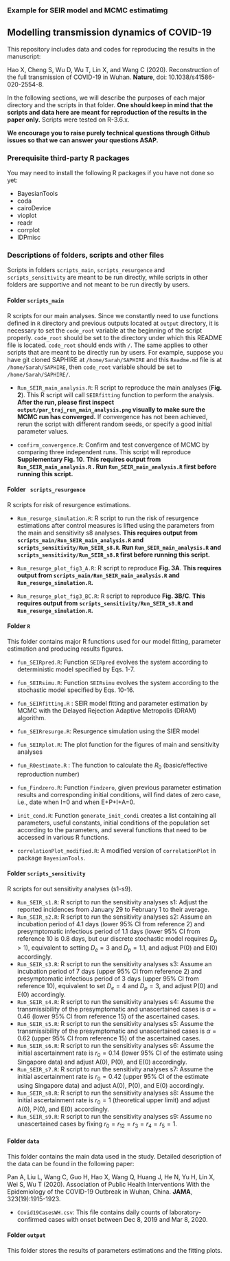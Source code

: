### Example for SEIR model and MCMC estimatimg

## Modelling transmission dynamics of COVID-19

This repository includes data and codes for reproducing the results in the manuscript:

Hao X, Cheng S, Wu D, Wu T, Lin X, and Wang C (2020). Reconstruction of the full transmission of COVID-19 in Wuhan. **Nature**, doi: 10.1038/s41586-020-2554-8. 

[Link]: https://www.nature.com/articles/s41586-020-2554-8

In the following sections, we will describe the purposes of each major directory and the scripts in that folder. **One should keep in mind that the scripts and data here are meant for reproduction of the results in the paper only.** Scripts were tested on R-3.6.x.

**We encourage you to raise purely technical questions through Github issues so that we can answer your questions ASAP.**

### Prerequisite third-party R packages

You may need to install the following R packages if you have not done so yet:

- BayesianTools
- coda
- cairoDevice
- vioplot
- readr
- corrplot
- IDPmisc

### Descriptions of folders, scripts and other files

Scripts in folders `scripts_main`, `scripts_resurgence`  and `scripts_sensitivity`  are meant to be run directly, while scripts in other folders are supportive and not meant to be run directly by users.

#### Folder `scripts_main `

R scripts for our main analyses. Since we constantly need to use functions defined in `R` directory and previous outputs located at `output` directory, it is necessary to set the `code_root` variable at the beginning of the script properly. `code_root` should be set to the directory under which this README file is located. `code_root` should ends with `/`. The same applies to other scripts that are meant to be directly run by users. For example, suppose you have git cloned SAPHIRE at `/home/Sarah/SAPHIRE` and this `Readme.md` file is at `/home/Sarah/SAPHIRE`, then `code_root`  variable should be set to `/home/Sarah/SAPHIRE/`.

- `Run_SEIR_main_analysis.R`: R script to reproduce the main analyses (**Fig. 2**). This R script will call `SEIRfitting` function to perform the analysis. **After the run, please first inspect `output/par_traj_run_main_analysis.png`  visually to make sure the MCMC run has converged.** If convergence has not been achieved, rerun the script with different random seeds, or specify a good initial parameter values.

- `confirm_convergence.R`:  Confirm and test convergence of MCMC by comparing three independent runs. This script will reproduce **Supplementary Fig. 10**. **This requires output from `Run_SEIR_main_analysis.R` . Run  `Run_SEIR_main_analysis.R`  first before running this script.**



#### Folder ` scripts_resurgence`

R scripts for risk of resurgence estimations.

- `Run_resurge_simulation.R`: R script to run the risk of resurgence estimations after control measures is lifted using the parameters from the main and sensitivity s8 analyses. **This requires output from `scripts_main/Run_SEIR_main_analysis.R` and `scripts_sensitivity/Run_SEIR_s8.R`. Run  `Run_SEIR_main_analysis.R` and `scripts_sensitivity/Run_SEIR_s8.R` first before running this script.**

- `Run_resurge_plot_fig3_A.R`: R script to reproduce **Fig. 3A**. **This requires output from `scripts_main/Run_SEIR_main_analysis.R` and `Run_resurge_simulation.R`.**

- `Run_resurge_plot_fig3_BC.R`: R script to reproduce **Fig. 3B/C**. **This requires output from `scripts_sensitivity/Run_SEIR_s8.R` and `Run_resurge_simulation.R`.**



#### Folder `R`
This folder contains major R functions used for our model fitting, parameter estimation and producing results figures. 

- `fun_SEIRpred.R`: Function `SEIRpred` evolves the system according to deterministic model specified by Eqs. 1-7.

- `fun_SEIRsimu.R`: Function `SEIRsimu` evolves the system according to the stochastic model specified by Eqs. 10-16.

- `fun_SEIRfitting.R` : SEIR model fitting and parameter estimation by MCMC with the Delayed Rejection Adaptive Metropolis (DRAM) algorithm.

- `fun_SEIRresurge.R`: Resurgence simulation using the SIER model

- `fun_SEIRplot.R`: The plot function for the figures of main and sensitivity analyses

- `fun_R0estimate.R` : The function to calculate the $R_0$ (basic/effective reproduction number)

- `fun_Findzero.R`: Function `Findzero`, given previous parameter estimation results and corresponding initial conditions, will find dates of zero case, i.e., date when I=0 and when E+P+I+A=0.

- `init_cond.R`: Function `generate_init_condi` creates a list containing all parameters, useful constants, initial conditions of the population set according to the parameters, and several functions that need to be accessed in various R functions.

- `correlationPlot_modified.R`: A modified version of `correlationPlot` in package `BayesianTools`.



#### Folder `scripts_sensitivity`

R scripts for out sensitivity analyses (s1-s9).

- `Run_SEIR_s1.R`: R script to run the sensitivity analyses s1: Adjust the reported incidences from January 29 to February 1 to their average. 
- `Run_SEIR_s2.R`: R script to run the sensitivity analyses s2: Assume an incubation period of 4.1 days (lower 95% CI from reference 2) and presymptomatic infectious period of 1.1 days (lower 95% CI from reference 10 is 0.8 days, but our discrete stochastic model requires $D_p>1$), equivalent to setting $D_e=3$ and $D_p=1.1$, and adjust P(0) and E(0) accordingly.
- `Run_SEIR_s3.R`: R script to run the sensitivity analyses s3: Assume an incubation period of 7 days (upper 95% CI from reference 2) and presymptomatic infectious period of 3 days (upper 95% CI from reference 10), equivalent to set $D_e=4$ and $D_p=3$, and adjust P(0) and E(0) accordingly.
- `Run_SEIR_s4.R`: R script to run the sensitivity analyses s4: Assume the transmissibility of the presymptomatic and unascertained cases is $α=0.46$ (lower 95% CI from reference 15) of the ascertained cases. 
- `Run_SEIR_s5.R`: R script to run the sensitivity analyses s5: Assume the transmissibility of the presymptomatic and unascertained cases is $α=0.62$ (upper 95% CI from reference 15) of the ascertained cases. 
- `Run_SEIR_s6.R`: R script to run the sensitivity analyses s6: Assume the initial ascertainment rate is $r_0=0.14$ (lower 95% CI of the estimate using Singapore data) and adjust A(0), P(0), and E(0) accordingly.
- `Run_SEIR_s7.R`: R script to run the sensitivity analyses s7: Assume the initial ascertainment rate is $r_0=0.42$ (upper 95% CI of the estimate using Singapore data) and adjust A(0), P(0), and E(0) accordingly.
- `Run_SEIR_s8.R`: R script to run the sensitivity analyses s8: Assume the initial ascertainment rate is $r_0=1$ (theoretical upper limit) and adjust A(0), P(0), and E(0) accordingly.
- `Run_SEIR_s9.R`: R script to run the sensitivity analyses s9: Assume no unascertained cases by fixing $r_0=r_{12}=r_3=r_4=r_5=1$. 



#### Folder `data`

This folder contains the main data used in the study. Detailed description of the data can be found in the following paper:

Pan A, Liu L, Wang C, Guo H, Hao X, Wang Q, Huang J, He N, Yu H, Lin X, Wei S, Wu T (2020). Association of Public Health Interventions With the Epidemiology of the COVID-19 Outbreak in Wuhan, China. **JAMA**, 323(19):1915-1923.

- `Covid19CasesWH.csv`: This file contains daily counts of laboratory-confirmed cases with onset between Dec 8, 2019 and Mar 8, 2020.  


#### Folder `output `

This folder stores the results of parameters estimations and the fitting plots. 



